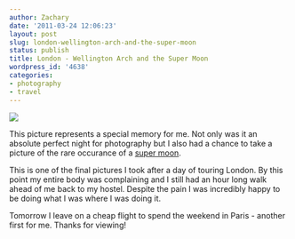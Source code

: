 ```yaml
---
author: Zachary 
date: '2011-03-24 12:06:23'
layout: post
slug: london-wellington-arch-and-the-super-moon
status: publish
title: London - Wellington Arch and the Super Moon
wordpress_id: '4638'
categories:
- photography
- travel
---
```


<a href="http://www.flickr.com/photos/zacharyz/5544942228/"><img class="center" src="http://farm6.static.flickr.com/5131/5544942228_2acc32f8c5_b.jpg"></a>

This picture represents a special memory for me. Not only was it an absolute
perfect night for photography but I also had a chance to take a picture of the
rare occurance of a [super moon](http://science.nasa.gov/science-news/science-at-nasa/2011/16mar_supermoon/).

This is one of the final pictures I took after a day of touring London. By
this point my entire body was complaining and I still had an hour long walk
ahead of me back to my hostel. Despite the pain I was incredibly happy to be
doing what I was where I was doing it.

Tomorrow I leave on a cheap flight to spend the weekend in Paris - another
first for me. Thanks for viewing!

